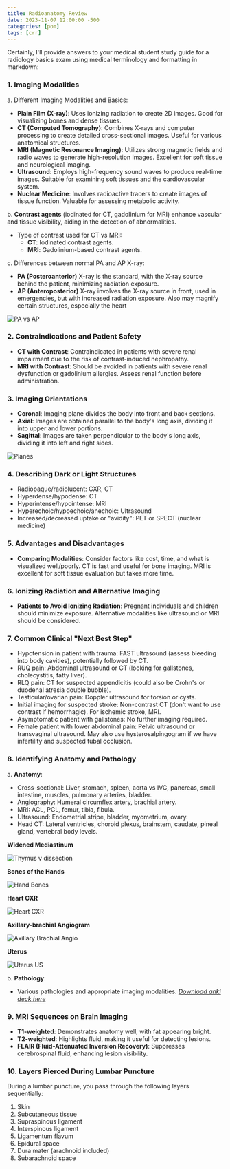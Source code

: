 ```yaml
---
title: Radioanatomy Review
date: 2023-11-07 12:00:00 -500
categories: [pom]
tags: [crr]
---
```


Certainly, I'll provide answers to your medical student study guide for a radiology basics exam using medical terminology and formatting in markdown:

### 1. Imaging Modalities

a. Different Imaging Modalities and Basics:
   - **Plain Film (X-ray)**: Uses ionizing radiation to create 2D images. Good for visualizing bones and dense tissues.
   - **CT (Computed Tomography)**: Combines X-rays and computer processing to create detailed cross-sectional images. Useful for various anatomical structures.
   - **MRI (Magnetic Resonance Imaging)**: Utilizes strong magnetic fields and radio waves to generate high-resolution images. Excellent for soft tissue and neurological imaging.
   - **Ultrasound**: Employs high-frequency sound waves to produce real-time images. Suitable for examining soft tissues and the cardiovascular system.
   - **Nuclear Medicine**: Involves radioactive tracers to create images of tissue function. Valuable for assessing metabolic activity.

b. **Contrast agents** (iodinated for CT, gadolinium for MRI) enhance vascular and tissue visibility, aiding in the detection of abnormalities.
- Type of contrast used for CT vs MRI:
   - **CT**: Iodinated contrast agents.
   - **MRI**: Gadolinium-based contrast agents.

c. Differences between normal PA and AP X-ray:
   - **PA (Posteroanterior)** X-ray is the standard, with the X-ray source behind the patient, minimizing radiation exposure. 
   - **AP (Anteroposterior)** X-ray involves the X-ray source in front, used in emergencies, but with increased radiation exposure. Also may magnify certain structures, especially the heart

![PA vs AP](/img/PA_AP_CXR.PNG)

### 2. Contraindications and Patient Safety

- **CT with Contrast**: Contraindicated in patients with severe renal impairment due to the risk of contrast-induced nephropathy.
- **MRI with Contrast**: Should be avoided in patients with severe renal dysfunction or gadolinium allergies. Assess renal function before administration.

### 3. Imaging Orientations

- **Coronal**: Imaging plane divides the body into front and back sections.
- **Axial**: Images are obtained parallel to the body's long axis, dividing it into upper and lower portions.
- **Sagittal**: Images are taken perpendicular to the body's long axis, dividing it into left and right sides.

![Planes](/img/planes.gif)

### 4. Describing Dark or Light Structures

- Radiopaque/radiolucent: CXR, CT
- Hyperdense/hypodense: CT
- Hyperintense/hypointense: MRI
- Hyperechoic/hypoechoic/anechoic: Ultrasound
- Increased/decreased uptake or "avidity": PET or SPECT (nuclear medicine)

### 5. Advantages and Disadvantages

- **Comparing Modalities**: Consider factors like cost, time, and what is visualized well/poorly. CT is fast and useful for bone imaging. MRI is excellent for soft tissue evaluation but takes more time.

### 6. Ionizing Radiation and Alternative Imaging

- **Patients to Avoid Ionizing Radiation**: Pregnant individuals and children should minimize exposure. Alternative modalities like ultrasound or MRI should be considered.

### 7. Common Clinical "Next Best Step"

- Hypotension in patient with trauma: FAST ultrasound (assess bleeding into body cavities), potentially followed by CT.
- RUQ pain: Abdominal ultrasound or CT (looking for gallstones, cholecystitis, fatty liver).
- RLQ pain: CT for suspected appendicitis (could also be Crohn's or duodenal atresia double bubble).
- Testicular/ovarian pain: Doppler ultrasound for torsion or cysts.
- Initial imaging for suspected stroke: Non-contrast CT (don't want to use contrast if hemorrhagic). For ischemic stroke, MRI.
- Asymptomatic patient with gallstones: No further imaging required.
- Female patient with lower abdominal pain: Pelvic ultrasound or transvaginal ultrasound. May also use hysterosalpingogram if we have infertility and suspected tubal occlusion.

### 8. Identifying Anatomy and Pathology

a. **Anatomy**:
   - Cross-sectional: Liver, stomach, spleen, aorta vs IVC, pancreas, small intestine, muscles, pulmonary arteries, bladder.
   - Angiography: Humeral circumflex artery, brachial artery.
   - MRI: ACL, PCL, femur, tibia, fibula.
   - Ultrasound: Endometrial stripe, bladder, myometrium, ovary.
   - Head CT: Lateral ventricles, choroid plexus, brainstem, caudate, pineal gland, vertebral body levels.

   **Widened Mediastinum**
   
   ![Thymus v dissection](/img/thymus_wide_mediastinum.jpg)

   **Bones of the Hands**

   ![Hand Bones](/img/hand_bones.png)

   **Heart CXR**

   ![Heart CXR](/img/frontal_heart_cxr.jpg)

   **Axillary-brachial Angiogram**

   ![Axillary Brachial Angio](/img/AxillaryBrachialAngio.png)

   **Uterus**

   ![Uterus US](/img/uterus_ultrasound.jpg)

b. **Pathology**:
   - Various pathologies and appropriate imaging modalities. _[Download anki deck here](https://aidanboyne.github.io/BCM/assets/RadiographicAnatomy.apkg)_

### 9. MRI Sequences on Brain Imaging

- **T1-weighted**: Demonstrates anatomy well, with fat appearing bright.
- **T2-weighted**: Highlights fluid, making it useful for detecting lesions.
- **FLAIR (Fluid-Attenuated Inversion Recovery)**: Suppresses cerebrospinal fluid, enhancing lesion visibility.

### 10. Layers Pierced During Lumbar Puncture

During a lumbar puncture, you pass through the following layers sequentially:
1. Skin
2. Subcutaneous tissue
3. Supraspinous ligament
4. Interspinous ligament
5. Ligamentum flavum
6. Epidural space
7. Dura mater (arachnoid included)
8. Subarachnoid space
